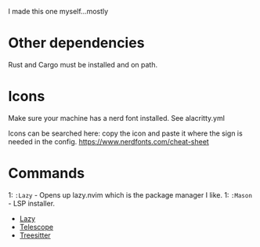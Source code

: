 I made this one myself...mostly

# Other dependencies

Rust and Cargo must be installed and on path.

# Icons

Make sure your machine has a nerd font installed. See alacritty.yml


Icons can be searched here: copy the icon and paste it where the sign is needed in the config.
https://www.nerdfonts.com/cheat-sheet



# Commands

1: `:Lazy` - Opens up lazy.nvim which is the package manager I like.
1: `:Mason` - LSP installer.

* [Lazy](https://github.com/wbthomason/packer.nvim)
* [Telescope](https://github.com/nvim-telescope/telescope.nvim)
* [Treesitter](https://github.com/nvim-treesitter/nvim-treesitter)

